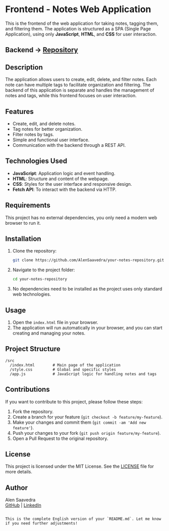 # Frontend - Notes Web Application

This is the frontend of the web application for taking notes, tagging them, and filtering them. The application is structured as a SPA (Single Page Application), using only **JavaScript**, **HTML**, and **CSS** for user interaction.

## Backend -> [Repository](https://github.com/AlenSaavedra/backend-notes-app)

## Description

The application allows users to create, edit, delete, and filter notes. Each note can have multiple tags to facilitate organization and filtering. The backend of this application is separate and handles the management of notes and tags, while this frontend focuses on user interaction.

## Features

- Create, edit, and delete notes.
- Tag notes for better organization.
- Filter notes by tags.
- Simple and functional user interface.
- Communication with the backend through a REST API.

## Technologies Used

- **JavaScript**: Application logic and event handling.
- **HTML**: Structure and content of the webpage.
- **CSS**: Styles for the user interface and responsive design.
- **Fetch API**: To interact with the backend via HTTP.

## Requirements

This project has no external dependencies, you only need a modern web browser to run it.

## Installation

1. Clone the repository:

   ```bash
   git clone https://github.com/AlenSaavedra/your-notes-repository.git
   ```

2. Navigate to the project folder:

   ```bash
   cd your-notes-repository
   ```

3. No dependencies need to be installed as the project uses only standard web technologies.

## Usage

1. Open the `index.html` file in your browser.
2. The application will run automatically in your browser, and you can start creating and managing your notes.

## Project Structure

```
/src
  /index.html        # Main page of the application
  /style.css         # Global and specific styles
  /app.js            # JavaScript logic for handling notes and tags
```

## Contributions

If you want to contribute to this project, please follow these steps:

1. Fork the repository.
2. Create a branch for your feature (`git checkout -b feature/my-feature`).
3. Make your changes and commit them (`git commit -am 'Add new feature'`).
4. Push your changes to your fork (`git push origin feature/my-feature`).
5. Open a Pull Request to the original repository.

## License

This project is licensed under the MIT License. See the [LICENSE](LICENSE) file for more details.

## Author

Alen Saavedra  
[GitHub](https://github.com/AlenSaavedra) | [LinkedIn](https://www.linkedin.com/in/alensaavedra/)
```

This is the complete English version of your `README.md`. Let me know if you need further adjustments!
